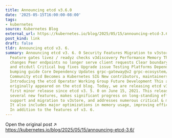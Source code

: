```yaml
---
title: Announcing etcd v3.6.0
date: '2025-05-15T16:00:00-08:00'
tags:
- kubernetes
source: Kubernetes Blog
external_url: https://kubernetes.io/blog/2025/05/15/announcing-etcd-3.6/
post_kind: link
draft: false
tldr: Announcing etcd v3. 6.
summary: Announcing etcd v3. 6. 0 Security Features Migration to v3store Downgrade
  Feature gates livez / readyz checks v3discovery Performance Memory Throughput Breaking
  changes Peer endpoints no longer serve client requests Clear boundary between etcdctl
  and etcdutl Critical bug fixes Upgrade issue Testing Platforms Dependencies Dependency
  bumping guide Core Dependency Updates grpc-gateway@v2 grpc-ecosystem/go-grpc-middleware/providers/prometheus
  Community etcd Becomes a Kubernetes SIG New contributors, maintainers, and reviewers
  Introducing the etcd Operator Working Group Future Development This announcement
  originally appeared on the etcd blog. Today, we are releasing etcd v3. 6. 0 , the
  first minor release since etcd v3. 5. 0 on June 15, 2021. This release introduces
  several new features, makes significant progress on long-standing efforts like downgrade
  support and migration to v3store, and addresses numerous critical & major issues.
  It also includes major optimizations in memory usage, improving efficiency and performance.
  In addition to the features of v3. 6.
---
```

Open the original post ↗ https://kubernetes.io/blog/2025/05/15/announcing-etcd-3.6/
